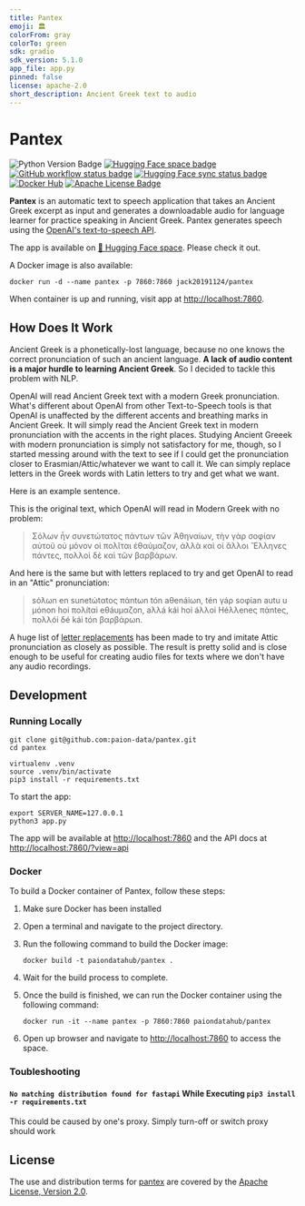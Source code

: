 ```yaml
---
title: Pantex
emoji: 🏛️
colorFrom: gray
colorTo: green
sdk: gradio
sdk_version: 5.1.0
app_file: app.py
pinned: false
license: apache-2.0
short_description: Ancient Greek text to audio
---
```


Pantex
======

![Python Version Badge]
[![Hugging Face space badge]][Hugging Face space URL]
[![GitHub workflow status badge][GitHub workflow status badge]][GitHub workflow status URL]
[![Hugging Face sync status badge]][Hugging Face sync status URL]
[![Docker Hub][Docker Pulls Badge]][Docker Hub URL]
[![Apache License Badge]][Apache License, Version 2.0]

__Pantex__ is an automatic text to speech application that takes an Ancient Greek excerpt as input and generates a
downloadable audio for language learner for practice speaking in Ancient Greek. Pantex generates speech using the
[OpenAI's text-to-speech API](https://platform.openai.com/docs/guides/text-to-speech).

The app is available on [🤗 Hugging Face space][Hugging Face space URL]. Please check it out.

A Docker image is also available:

```console
docker run -d --name pantex -p 7860:7860 jack20191124/pantex
```

When container is up and running, visit app at  [http://localhost:7860](http://localhost:7860).

How Does It Work
----------------

Ancient Greek is a phonetically-lost language, because no one knows the correct pronunciation of such an ancient
language. __A lack of audio content is a major hurdle to learning Ancient Greek__. So I decided to tackle this problem
with NLP.

OpenAI will read Ancient Greek text with a modern Greek pronunciation. What's different about OpenAI from other
Text-to-Speech tools is that OpenAI is unaffected by the different accents and breathing marks in Ancient Greek. It will
simply read the Ancient Greek text in modern pronunciation with the accents in the right places. Studying Ancient Greeek
with modern pronunciation is simply not satisfactory for me, though, so I started messing around with the text to see if
I could get the pronunciation closer to Erasmian/Attic/whatever we want to call it. We can simply replace letters in the
Greek words with Latin letters to try and get what we want.

Here is an example sentence.

This is the original text, which OpenAI will read in Modern Greek with no problem:

> Σόλων ἦν συνετώτατος πάντων τῶν Ἀθηναίων, τὴν γὰρ σοφίαν αὐτοῦ οὐ μόνον οἱ πολῖται ἐθαύμαζον, ἀλλὰ καὶ οἱ ἂλλοι
>  Ἓλληνες πάντες, πολλοὶ δὲ καὶ τῶν βαρβάρων.

And here is the same but with letters replaced to try and get OpenAI to read in an "Attic" pronunciation:

> sόλωn en sunetώtαtος πάntωn tón aθenáiωn, tén γáρ sοφίan autu u μόnon hoi πολítαi eθáuμαζon, aλλá kái hoi áλλοi
> Héλλeneς πάnteς, πολλói δé kái tón βαρβάρωn.

A huge list of [letter replacements](./ancient-greek-phonemes.txt) has been made to try and imitate Attic pronunciation
as closely as possible. The result is pretty solid and is close enough to be useful for creating audio files for texts
where we don't have any audio recordings.

Development
-----------

### Running Locally

```console
git clone git@github.com:paion-data/pantex.git
cd pantex

virtualenv .venv
source .venv/bin/activate
pip3 install -r requirements.txt
```

To start the app:

```console
export SERVER_NAME=127.0.0.1
python3 app.py
```

The app will be available at [http://localhost:7860](http://localhost:7860) and the API docs at
[http://localhost:7860/?view=api](http://localhost:7860/?view=api)

### Docker

To build a Docker container of Pantex, follow these steps:

1. Make sure Docker has been installed
2. Open a terminal and navigate to the project directory.
3. Run the following command to build the Docker image:

    ```consule
    docker build -t paiondatahub/pantex .
    ```

4. Wait for the build process to complete.
5. Once the build is finished, we can run the Docker container using the following command:

    ```console
    docker run -it --name pantex -p 7860:7860 paiondatahub/pantex
    ```

6. Open up browser and navigate to [http://localhost:7860](http://localhost:7860) to access the space.

### Toubleshooting

#### `No matching distribution found for fastapi` While Executing `pip3 install -r requirements.txt`

This could be caused by one's proxy. Simply turn-off or switch proxy should work

License
-------

The use and distribution terms for [pantex]() are covered by the [Apache License, Version 2.0].

[Apache License Badge]: https://img.shields.io/badge/Apache%202.0-F25910.svg?style=for-the-badge&logo=Apache&logoColor=white
[Apache License, Version 2.0]: https://www.apache.org/licenses/LICENSE-2.0

[Docker Pulls Badge]: https://img.shields.io/docker/pulls/paiondatahub/pantex?style=for-the-badge&logo=docker&color=2596EC
[Docker Hub URL]: https://hub.docker.com/r/paiondatahub/pantex

[GitHub workflow status badge]: https://img.shields.io/github/actions/workflow/status/paion-data/pantex/ci-cd.yaml?branch=master&style=for-the-badge&logo=github&logoColor=white&label=CI/CD
[GitHub workflow status URL]: https://github.com/paion-data/pantex/actions/workflows/ci-cd.yaml

[Hugging Face space badge]: https://img.shields.io/badge/Hugging%20Face%20Space-pantex-FF9D00?style=for-the-badge&logo=huggingface&logoColor=white&labelColor=6B7280
[Hugging Face space URL]: https://huggingface.co/spaces/paion-data/pantex
[Hugging Face sync status badge]: https://img.shields.io/github/actions/workflow/status/paion-data/pantex/ci-cd.yaml?branch=master&style=for-the-badge&logo=github&logoColor=white&label=Hugging%20Face%20Sync%20Up
[Hugging Face sync status URL]: https://github.com/paion-data/pantex/actions/workflows/ci-cd.yaml

[Python Version Badge]: https://img.shields.io/badge/Python-3.10-FFD845?labelColor=498ABC&style=for-the-badge&logo=python&logoColor=white
